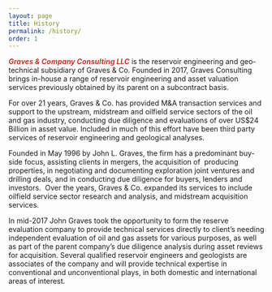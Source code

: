 ```yaml
---
layout: page
title: History
permalink: /history/
order: 1
---
```

<span style="color:#c0392b">**_Graves & Company Consulting LLC_**</span> is the reservoir engineering and geo-technical subsidiary of Graves & Co.  Founded in 2017, Graves Consulting brings in-house a range of reservoir engineering and asset valuation services previously obtained by its parent on a subcontract basis.

For over 21 years, Graves & Co. has provided M&A transaction services and support to the upstream, midstream and oilfield service sectors of the oil and gas industry, conducting due diligence and evaluations of over US$24 Billion in asset value.  Included in much of this effort have been third party services of reservoir engineering and geological analyses.

Founded in May 1996 by John L. Graves, the firm has a predominant buy-side focus, assisting clients in mergers, the acquisition of  producing properties, in negotiating and documenting exploration joint ventures and drilling deals, and in conducting due diligence for buyers, lenders and investors.  Over the years, Graves & Co. expanded its services to include oilfield service sector research and analysis, and midstream acquisition services.

In mid-2017 John Graves took the opportunity to form the reserve evaluation company to provide technical services directly to client’s needing independent evaluation of oil and gas assets for various purposes, as well as part of the parent company’s due diligence analysis during asset reviews for acquisition.  Several qualified reservoir engineers and geologists are associates of the company and will provide technical expertise in conventional and unconventional plays, in both domestic and international areas of interest.
